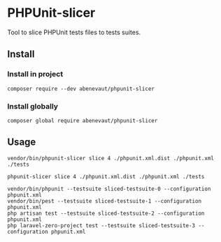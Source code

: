 # PHPUnit-slicer

Tool to slice PHPUnit tests files to tests suites.

## Install

### Install in project

```
composer require --dev abenevaut/phpunit-slicer
```

### Install globally
```
composer global require abenevaut/phpunit-slicer
```

## Usage

```
vendor/bin/phpunit-slicer slice 4 ./phpunit.xml.dist ./phpunit.xml ./tests
```

```
phpunit-slicer slice 4 ./phpunit.xml.dist ./phpunit.xml ./tests
```

```
vendor/bin/phpunit --testsuite sliced-testsuite-0 --configuration phpunit.xml
vendor/bin/pest --testsuite sliced-testsuite-1 --configuration phpunit.xml
php artisan test --testsuite sliced-testsuite-2 --configuration phpunit.xml
php laravel-zero-project test --testsuite sliced-testsuite-3 --configuration phpunit.xml
```
